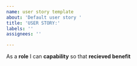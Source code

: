 ```yaml
---
name: user story template
about: 'Default user story '
title: 'USER STORY:'
labels: ''
assignees: ''

---
```


As a **role** I can **capability** so that **recieved benefit**
